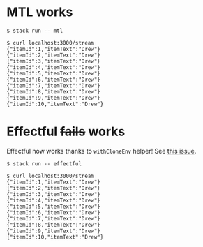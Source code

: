 # MTL works

```
$ stack run -- mtl
```

```
$ curl localhost:3000/stream
{"itemId":1,"itemText":"Drew"}
{"itemId":2,"itemText":"Drew"}
{"itemId":3,"itemText":"Drew"}
{"itemId":4,"itemText":"Drew"}
{"itemId":5,"itemText":"Drew"}
{"itemId":6,"itemText":"Drew"}
{"itemId":7,"itemText":"Drew"}
{"itemId":8,"itemText":"Drew"}
{"itemId":9,"itemText":"Drew"}
{"itemId":10,"itemText":"Drew"}
```

# Effectful ~~fails~~ works

Effectful now works thanks to `withCloneEnv` helper! See [this
issue](https://github.com/haskell-effectful/effectful/issues/219).

```
$ stack run -- effectful
```

```
$ curl localhost:3000/stream
{"itemId":1,"itemText":"Drew"}
{"itemId":2,"itemText":"Drew"}
{"itemId":3,"itemText":"Drew"}
{"itemId":4,"itemText":"Drew"}
{"itemId":5,"itemText":"Drew"}
{"itemId":6,"itemText":"Drew"}
{"itemId":7,"itemText":"Drew"}
{"itemId":8,"itemText":"Drew"}
{"itemId":9,"itemText":"Drew"}
{"itemId":10,"itemText":"Drew"}
```
